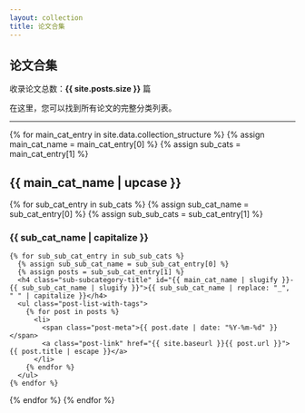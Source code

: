 ```yaml
---
layout: collection
title: 论文合集
---
```


## 论文合集

<div class="paper-count-badge">
  收录论文总数：<strong>{{ site.posts.size }}</strong> 篇
</div>

在这里，您可以找到所有论文的完整分类列表。

---

{% for main_cat_entry in site.data.collection_structure %}
  {% assign main_cat_name = main_cat_entry[0] %}
  {% assign sub_cats = main_cat_entry[1] %}
  <h2 class="main-category-title" id="{{ main_cat_name | slugify }}">{{ main_cat_name | upcase }}</h2>
  
  {% for sub_cat_entry in sub_cats %}
    {% assign sub_cat_name = sub_cat_entry[0] %}
    {% assign sub_sub_cats = sub_cat_entry[1] %}
    <h3 class="subcategory-title" id="{{ main_cat_name | slugify }}-{{ sub_cat_name | slugify }}">{{ sub_cat_name | capitalize }}</h3>
    
    {% for sub_sub_cat_entry in sub_sub_cats %}
      {% assign sub_sub_cat_name = sub_sub_cat_entry[0] %}
      {% assign posts = sub_sub_cat_entry[1] %}
      <h4 class="sub-subcategory-title" id="{{ main_cat_name | slugify }}-{{ sub_sub_cat_name | slugify }}">{{ sub_sub_cat_name | replace: "_", " " | capitalize }}</h4>
      <ul class="post-list-with-tags">
        {% for post in posts %}
          <li>
            <span class="post-meta">{{ post.date | date: "%Y-%m-%d" }}</span>
            <a class="post-link" href="{{ site.baseurl }}{{ post.url }}">{{ post.title | escape }}</a>
          </li>
        {% endfor %}
      </ul>
    {% endfor %}
  {% endfor %}
{% endfor %}
